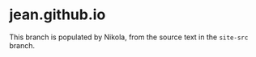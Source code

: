 # jean.github.io

This branch is populated by Nikola, from the source text in the `site-src` branch.
